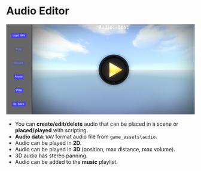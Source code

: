 # Audio Editor
![audio](FabiEngine3D/engine_assets/readme/audio_editor.png)
- You can **create/edit/delete** audio that can be placed in a scene or **placed/played** with scripting.
- **Audio data**: `WAV` format audio file from `game_assets\audio`.
- Audio can be played in **2D**.
- Audio can be played in **3D** (position, max distance, max volume).
- 3D audio has stereo panning.
- Audio can be added to the **music** playlist.